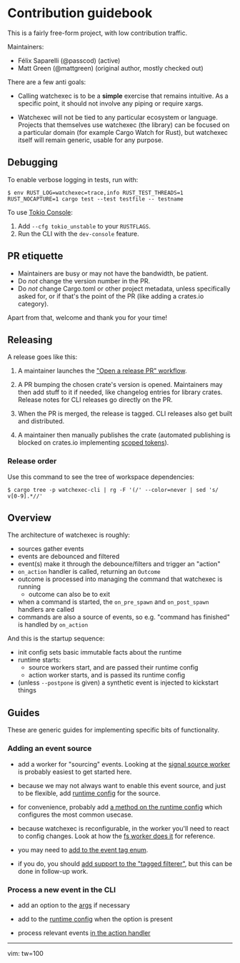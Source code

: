# Contribution guidebook


This is a fairly free-form project, with low contribution traffic.

Maintainers:

- Félix Saparelli (@passcod) (active)
- Matt Green (@mattgreen) (original author, mostly checked out)

There are a few anti goals:

- Calling watchexec is to be a **simple** exercise that remains intuitive. As a specific point, it
  should not involve any piping or require xargs.

- Watchexec will not be tied to any particular ecosystem or language. Projects that themselves use
  watchexec (the library) can be focused on a particular domain (for example Cargo Watch for Rust),
  but watchexec itself will remain generic, usable for any purpose.


## Debugging

To enable verbose logging in tests, run with:

```console
$ env RUST_LOG=watchexec=trace,info RUST_TEST_THREADS=1 RUST_NOCAPTURE=1 cargo test --test testfile -- testname
```

To use [Tokio Console](https://github.com/tokio-rs/console):

1. Add `--cfg tokio_unstable` to your `RUSTFLAGS`.
2. Run the CLI with the `dev-console` feature.


## PR etiquette

- Maintainers are busy or may not have the bandwidth, be patient.
- Do _not_ change the version number in the PR.
- Do _not_ change Cargo.toml or other project metadata, unless specifically asked for, or if that's
  the point of the PR (like adding a crates.io category).

Apart from that, welcome and thank you for your time!


## Releasing

A release goes like this:

1. A maintainer launches the ["Open a release PR" workflow](https://github.com/watchexec/watchexec/actions/workflows/release-pr.yml).

2. A PR bumping the chosen crate's version is opened. Maintainers may then add stuff to it if
   needed, like changelog entries for library crates. Release notes for CLI releases go directly on
   the PR.

3. When the PR is merged, the release is tagged. CLI releases also get built and distributed.

4. A maintainer then manually publishes the crate (automated publishing is blocked on crates.io
   implementing [scoped tokens](https://github.com/rust-lang/crates.io/issues/5443)).

### Release order

Use this command to see the tree of workspace dependencies:

```console
$ cargo tree -p watchexec-cli | rg -F '(/' --color=never | sed 's/ v[0-9].*//'
```

## Overview

The architecture of watchexec is roughly:

- sources gather events
- events are debounced and filtered
- event(s) make it through the debounce/filters and trigger an "action"
- `on_action` handler is called, returning an `Outcome`
- outcome is processed into managing the command that watchexec is running
  - outcome can also be to exit
- when a command is started, the `on_pre_spawn` and `on_post_spawn` handlers are called
- commands are also a source of events, so e.g. "command has finished" is handled by `on_action`

And this is the startup sequence:
- init config sets basic immutable facts about the runtime
- runtime starts:
  - source workers start, and are passed their runtime config
  - action worker starts, and is passed its runtime config
- (unless `--postpone` is given) a synthetic event is injected to kickstart things

## Guides

These are generic guides for implementing specific bits of functionality.

### Adding an event source

- add a worker for "sourcing" events. Looking at the [signal source
  worker](https://github.com/watchexec/watchexec/blob/main/crates/lib/src/signal/source.rs) is
  probably easiest to get started here.

- because we may not always want to enable this event source, and just to be flexible, add [runtime
  config](https://github.com/watchexec/watchexec/blob/main/crates/lib/src/config.rs) for the source.

- for convenience, probably add [a method on the runtime
  config](https://github.com/watchexec/watchexec/blob/main/crates/lib/src/config.rs) which
  configures the most common usecase.

- because watchexec is reconfigurable, in the worker you'll need to react to config changes. Look at
  how the [fs worker does it](https://github.com/watchexec/watchexec/blob/main/crates/lib/src/fs.rs)
  for reference.

- you may need to [add to the event tag
  enum](https://github.com/watchexec/watchexec/blob/main/crates/lib/src/event.rs).

- if you do, you should [add support to the "tagged
  filterer"](https://github.com/watchexec/watchexec/blob/main/crates/filterer/tagged/src/parse.rs),
  but this can be done in follow-up work.

### Process a new event in the CLI

- add an option to the
  [args](https://github.com/watchexec/watchexec/blob/main/crates/cli/src/args.rs) if necessary

- add to the [runtime
  config](https://github.com/watchexec/watchexec/blob/main/crates/cli/src/config/runtime.rs) when
  the option is present

- process relevant events [in the action
  handler](https://github.com/watchexec/watchexec/blob/main/crates/cli/src/config/runtime.rs)

---
vim: tw=100
